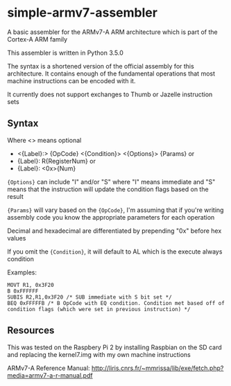 # simple-armv7-assembler
A basic assembler for the ARMv7-A ARM architecture which is part of the Cortex-A ARM family

This assembler is written in Python 3.5.0

The syntax is a shortened version of the official assembly for this architecture. It contains enough of the fundamental operations that most machine instructions can be encoded with it.

It currently does not support exchanges to Thumb or Jazelle instruction sets

Syntax
------
Where <> means optional
* <{Label}:> {OpCode} <{Condition}> <{Options}> {Params}
or
* {Label}: R{RegisterNum}
or
* {Label}: <0x>{Num}

`{Options}` can include "I" and/or "S" where "I" means immediate and "S" means that the instruction will update the condition flags based on the result

`{Params}` will vary based on the `{OpCode}`, I'm assuming that if you're writing assembly code you know the appropriate parameters for each operation

Decimal and hexadecimal are differentiated by prepending "0x" before hex values

If you omit the `{Condition}`, it will default to AL which is the execute always condition

Examples:

	MOVT R1, 0x3F20
	B 0xFFFFFF
	SUBIS R2,R1,0x3F20 /* SUB immediate with S bit set */
	BEQ 0xFFFFFB /* B OpCode with EQ condition. Condition met based off of condition flags (which were set in previous instruction) */

Resources
--------
This was tested on the Raspbery Pi 2 by installing Raspbian on the SD card and replacing the kernel7.img with my own machine instructions

ARMv7-A Reference Manual: http://liris.cnrs.fr/~mmrissa/lib/exe/fetch.php?media=armv7-a-r-manual.pdf
